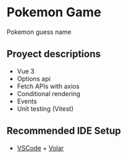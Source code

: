 # Pokemon Game

Pokemon guess name

## Proyect descriptions
- Vue 3
- Options api
- Fetch APIs with axios
- Conditional rendering
- Events
- Unit testing (Vitest)

## Recommended IDE Setup

- [VSCode](https://code.visualstudio.com/) + [Volar](https://marketplace.visualstudio.com/items?itemName=johnsoncodehk.volar)
